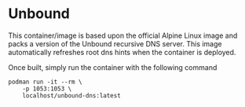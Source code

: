 # Unbound
This container/image is based upon the official Alpine Linux image and packs a version of the Unbound recursive DNS server. This image automatically refreshes root dns hints when the container is deployed.

Once built, simply run the container with the following command

```
podman run -it --rm \
    -p 1053:1053 \
    localhost/unbound-dns:latest
```